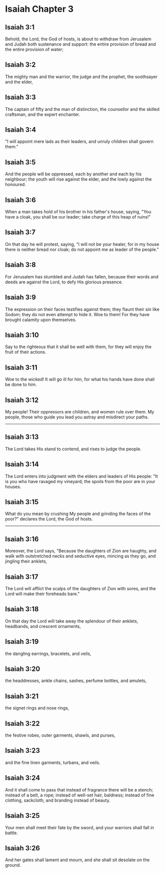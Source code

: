 # Isaiah Chapter 3

## Isaiah 3:1

Behold, the Lord, the God of hosts, is about to withdraw from Jerusalem and Judah both sustenance and support: the entire provision of bread and the entire provision of water;

## Isaiah 3:2

The mighty man and the warrior, the judge and the prophet, the soothsayer and the elder,

## Isaiah 3:3

The captain of fifty and the man of distinction, the counsellor and the skilled craftsman, and the expert enchanter.

## Isaiah 3:4

"I will appoint mere lads as their leaders, and unruly children shall govern them."

## Isaiah 3:5

And the people will be oppressed, each by another and each by his neighbour; the youth will rise against the elder, and the lowly against the honoured.

## Isaiah 3:6

When a man takes hold of his brother in his father's house, saying, "You have a cloak, you shall be our leader; take charge of this heap of ruins!"

## Isaiah 3:7

On that day he will protest, saying, "I will not be your healer, for in my house there is neither bread nor cloak; do not appoint me as leader of the people."

## Isaiah 3:8

For Jerusalem has stumbled and Judah has fallen, because their words and deeds are against the Lord, to defy His glorious presence.

## Isaiah 3:9

The expression on their faces testifies against them; they flaunt their sin like Sodom; they do not even attempt to hide it. Woe to them! For they have brought calamity upon themselves.

## Isaiah 3:10

Say to the righteous that it shall be well with them, for they will enjoy the fruit of their actions.

## Isaiah 3:11

Woe to the wicked! It will go ill for him, for what his hands have done shall be done to him.

## Isaiah 3:12

My people! Their oppressors are children, and women rule over them. My people, those who guide you lead you astray and misdirect your paths.

---

## Isaiah 3:13

The Lord takes His stand to contend, and rises to judge the people.

## Isaiah 3:14

The Lord enters into judgment with the elders and leaders of His people: "It is you who have ravaged my vineyard; the spoils from the poor are in your houses.

## Isaiah 3:15

What do you mean by crushing My people and grinding the faces of the poor?" declares the Lord, the God of hosts.

---

## Isaiah 3:16

Moreover, the Lord says, "Because the daughters of Zion are haughty, and walk with outstretched necks and seductive eyes, mincing as they go, and jingling their anklets,

## Isaiah 3:17

The Lord will afflict the scalps of the daughters of Zion with sores, and the Lord will make their foreheads bare."

## Isaiah 3:18

On that day the Lord will take away the splendour of their anklets, headbands, and crescent ornaments,

## Isaiah 3:19

the dangling earrings, bracelets, and veils,

## Isaiah 3:20

the headdresses, ankle chains, sashes, perfume bottles, and amulets,

## Isaiah 3:21

the signet rings and nose rings,

## Isaiah 3:22

the festive robes, outer garments, shawls, and purses,

## Isaiah 3:23

and the fine linen garments, turbans, and veils.

## Isaiah 3:24

And it shall come to pass that instead of fragrance there will be a stench; instead of a belt, a rope; instead of well-set hair, baldness; instead of fine clothing, sackcloth; and branding instead of beauty.

## Isaiah 3:25

Your men shall meet their fate by the sword, and your warriors shall fall in battle.

## Isaiah 3:26

And her gates shall lament and mourn, and she shall sit desolate on the ground.

